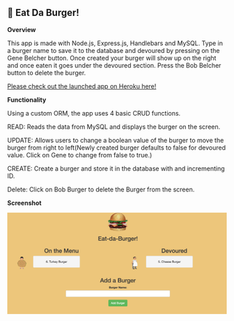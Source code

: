 🍔 Eat Da Burger!
------------------

**Overview**


This app is made with Node.js, Express.js, Handlebars and MySQL. Type in a burger name to save it to the database and devoured by pressing on the Gene Belcher button. Once created your burger will show up on the right and once eaten it goes under the devoured section. Press the Bob Belcher button to delete the burger.

[Please check out the launched app on Heroku here!](https://murmuring-meadow-20459.herokuapp.com/) 

**Functionality**

Using a custom ORM, the app uses 4 basic CRUD functions.

READ: Reads the data from MySQL and displays the burger on the screen.

UPDATE: Allows users to change a boolean value of the burger to move the burger from right to left(Newly created burger defaults to false for devoured value. Click on Gene to change from false to true.)

CREATE: Create a burger and store it in the database with and incrementing ID.

Delete: Click on Bob Burger to delete the Burger from the screen.

**Screenshot**

![alt text](https://raw.githubusercontent.com/psingh24/burgers/master/public/assets/img/screenshot.png "Screenshot")


